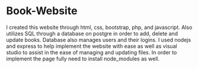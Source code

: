 # Book-Website
I created this website through html, css, bootstrap, php, and javascript. 
Also utilizes SQL through a database on postgre in order to add, delete and update books. Database also manages users and their logins.
I used nodejs and express to help implement the website with ease as well as visual studio to assist in the ease of managing and updating files.
In order to implement the page fully need to install node_modules as well.
